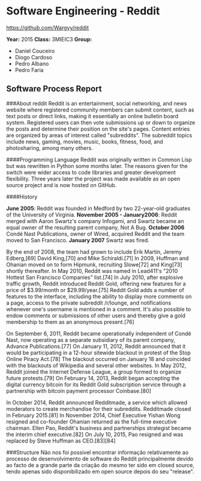 # Software Engineering - Reddit
https://github.com/Wargyy/reddit

**Year:** 2015 **Class:** 3MIEIC3 
**Group:**
* Daniel Couceiro
* Diogo Cardoso
* Pedro Albano
* Pedro Faria



## Software Process Report


###About reddit
Reddit is an entertainment, social networking, and news website where registered community members can submit content, such as text posts or direct links, making it essentially an online bulletin board system. Registered users can then vote submissions up or down to organize the posts and determine their position on the site's pages. Content entries are organized by areas of interest called "subreddits". The subreddit topics include news, gaming, movies, music, books, fitness, food, and photosharing, among many others.

####Programming Language
Reddit was originally written in Common Lisp but was rewritten in Python some months later.
The reasons given for the switch were wider access to code libraries and greater development flexibility.
Three years later the project was made available as an open source project and is now hosted on GitHub.

####History

**June 2005**: Reddit was founded in Medford by two 22-year-old graduates of the University of Virginia. 
**November 2005 - January2006**: Reddit merged with Aaron Swartz's company Infogami, and Swartz became an equal owner of the resulting parent company, Not A Bug. 
**October 2006** Condé Nast Publications, owner of Wired, acquired Reddit and the team moved to San Francisco.
**January 2007** Swartz was fired.

By the end of 2008, the team had grown to include Erik Martin, Jeremy Edberg,[69] David King,[70] and Mike Schiraldi.[71] In 2009, Huffman and Ohanian moved on to form Hipmunk, recruiting Slowe[72] and King[73] shortly thereafter. In May 2010, Reddit was named in Lead411's "2010 Hottest San Francisco Companies" list.[74] In July 2010, after explosive traffic growth, Reddit introduced Reddit Gold, offering new features for a price of $3.99/month or $29.99/year.[75] Reddit Gold adds a number of features to the interface, including the ability to display more comments on a page, access to the private subreddit /r/lounge, and notifications whenever one's username is mentioned in a comment. It's also possible to endow comments or submissions of other users and thereby give a gold membership to them as an anonymous present.[76]

On September 6, 2011, Reddit became operationally independent of Condé Nast, now operating as a separate subsidiary of its parent company, Advance Publications.[77] On January 11, 2012, Reddit announced that it would be participating in a 12-hour sitewide blackout in protest of the Stop Online Piracy Act.[78] The blackout occurred on January 18 and coincided with the blackouts of Wikipedia and several other websites. In May 2012, Reddit joined the Internet Defense League, a group formed to organize future protests.[79] On February 14, 2013, Reddit began accepting the digital currency bitcoin for its Reddit Gold subscription service through a partnership with bitcoin payment processor Coinbase.[80]

In October 2014, Reddit announced Redditmade, a service which allowed moderators to create merchandise for their subreddits. Redditmade closed in February 2015.[81] In November 2014, Chief Executive Yishan Wong resigned and co-founder Ohanian returned as the full-time executive chairman. Ellen Pao, Reddit's business and partnerships strategist became the interim chief executive.[82] On July 10, 2015, Pao resigned and was replaced by Steve Huffman as CEO.[83][84]


###Structure
Não nos foi possivel encontrar informação relativamente ao processo de desenvolvimento de software do Reddit principalmente devido ao facto de a grande parte da criação do mesmo ter sido em closed source, tendo apenas sido disponibilizado em open source depois do seu "release".
